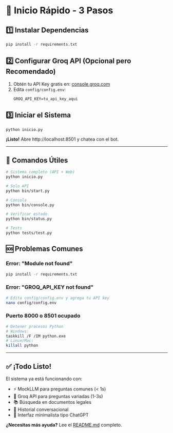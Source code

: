 # 🚀 Inicio Rápido - 3 Pasos

## 1️⃣ Instalar Dependencias

```bash
pip install -r requirements.txt
```

## 2️⃣ Configurar Groq API (Opcional pero Recomendado)

1. Obtén tu API Key gratis en: [console.groq.com](https://console.groq.com)
2. Edita `config/config.env`:
   ```env
   GROQ_API_KEY=tu_api_key_aqui
   ```

## 3️⃣ Iniciar el Sistema

```bash
python inicio.py
```

**¡Listo!** Abre http://localhost:8501 y chatea con el bot.

---

## 📝 Comandos Útiles

```bash
# Sistema completo (API + Web)
python inicio.py

# Solo API
python bin/start.py

# Consola
python bin/console.py

# Verificar estado
python bin/status.py

# Tests
python tests/test.py
```

## 🆘 Problemas Comunes

### Error: "Module not found"
```bash
pip install -r requirements.txt
```

### Error: "GROQ_API_KEY not found"
```bash
# Edita config/config.env y agrega tu API key
nano config/config.env
```

### Puerto 8000 o 8501 ocupado
```bash
# Detener procesos Python
# Windows:
taskkill /F /IM python.exe
# Linux/Mac:
killall python
```

---

## ✅ ¡Todo Listo!

El sistema ya está funcionando con:
- ⚡ MockLLM para preguntas comunes (< 1s)
- 🚀 Groq API para preguntas variadas (1-3s)
- 📚 Búsqueda en documentos legales
- 💬 Historial conversacional
- 🎨 Interfaz minimalista tipo ChatGPT

**¿Necesitas más ayuda?** Lee el [README.md](README.md) completo.
